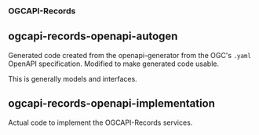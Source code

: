 ### OGCAPI-Records
 

ogcapi-records-openapi-autogen
------------------------------

Generated code created from the openapi-generator from the OGC's `.yaml` OpenAPI specification.  Modified to make generated code usable.

This is generally models and interfaces.

ogcapi-records-openapi-implementation
-------------------------------------

Actual code to implement the OGCAPI-Records services.
